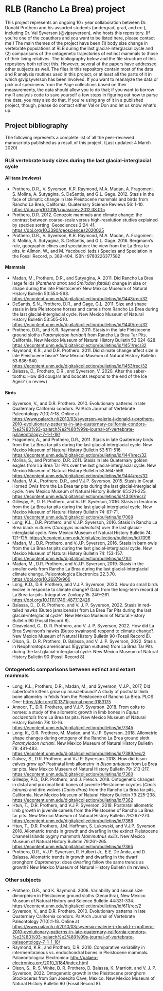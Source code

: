 # RLB (Rancho La Brea) project
This project represents an ongoing 10+ year collaboration between Dr. Donald Prothero and his assorted students (undergrad, grad, and ex-), including Dr. Val Syverson (@vjpsyverson), who hosts this repository. (If you're one of the coauthors and you want to be listed here, please contact me!)
The main themes of the project have been (1) body size change in vertebrate populations at RLB during the last glacial-interglacial cycle and (2) comparisons of the ontogenetic trajectories of extinct mammals to those of their living relatives. The bibliography below and the file structure of this repository both reflect this. However, several of the papers have addressed other subjects as well.
The files in this repository contain most of the data and R analysis routines used in this project, or at least all the parts of it in which @vjpsyverson has been involved. If you want to reanalyze the data or pick out specimens from the Page collections based on their measurements, the data should allow you to do that; if you want to borrow my R analysis code to save yourself a few steps in figuring out how to parse the data, you may also do that. If you're using any of it in a published project, though, please do contact either Val or Don and let us know what's up.
## Project bibliography
The following represents a complete list of all the peer-reviewed manuscripts published as a result of this project. (Last updated: 4 March 2020)
### RLB vertebrate body sizes during the last glacial-interglacial cycle
#### All taxa (reviews)
- Prothero, D.R., V. Syverson, K.R. Raymond, M.A. Madan, A. Fragomeni, S. Molina, A. Sutyagina, S. DeSantis, and G.L. Gage. 2012. Stasis in the face of climatic change in late Pleistocene mammals and birds from Rancho La Brea, California. Quaternary Science Reviews 56: 1-10. https://doi.org/10.1016/j.quascirev.2012.08.015
- Prothero, D.R. 2012. Cenozoic mammals and climate change: the contrast between coarse-scale versus high-resolution studies explained by species sorting. Geosciences 2:24-41. https://doi.org/10.3390/geosciences2020025
- Prothero, D.R., V. Syverson, K.R. Raymond, M.A. Madan, A. Fragomeni, S. Molina, A. Sutyagina, S. DeSantis, and G.L. Gage. 2016. Bergmann’s rule, geographic clines and speciation: the view from the La Brea tar pits. *in* Allmon, W., and M. Yacobucci (eds.) Species and Speciation in the Fossil Record, p. 389-404. ISBN: 9780226377582
#### Mammals
- Madan, M., Prothero, D.R., and Sutyagina, A. 2011. Did Rancho La Brea large felids (*Panthera atrox* and *Smilodon fatalis*) change in size or shape during the late Pleistocene? New Mexico Museum of Natural History Bulletin 53:554-563. https://econtent.unm.edu/digital/collection/bulletins/id/1443/rec/32
- DeSantis, S.N., Prothero, D.R., and Gage, G.L. 2011. Size and shape stasis in late Pleistocene horses and camels from Rancho La Brea during the last glacial-interglacial cycle. New Mexico Museum of Natural History Bulletin 53:505-510. https://econtent.unm.edu/digital/collection/bulletins/id/1440/rec/32
- Prothero, D.R., and K.R. Raymond. 2011. Stasis in the late Pleistocene ground sloths (*Paramylodon harlani*) from Rancho La Brea Tar Pits, California. New Mexico Museum of Natural History Bulletin 53:624-628. https://econtent.unm.edu/digital/collection/bulletins/id/1451/rec/32
- Raymond, K.R., and D.R. Prothero. 2011. Did climate change affect size in late Pleistocene bison? New Mexico Museum of Natural History Bulletin 53:636-640. https://econtent.unm.edu/digital/collection/bulletins/id/1453/rec/32
- Balassa, D., Prothero, D.R., and Syverson, V. 2020. After the saber-tooths: How did cougars and bobcats respond to the end of the Ice Ages? (in review)
#### Birds
- Syverson, V., and D.R. Prothero. 2010. Evolutionary patterns in late Quaternary California condors. PalArch Journal of Vertebrate Paleontology 7(10):1-18. Online at https://www.palarch.nl/2010/03/syverson-valerie-j-donald-r-prothero-2010-evolutionary-patterns-in-late-quaternary-california-condors-%e2%80%93-palarch%e2%80%99s-journal-of-vertebrate-palaeontology-7-1-1-18/
- Fragomeni, A., and Prothero, D.R., 2011. Stasis in late Quaternary birds from the La Brea tar pits during the last glacial-interglacial cycle. New Mexico Museum of Natural History Bulletin 53:511-516. https://econtent.unm.edu/digital/collection/bulletins/id/1441/rec/32
- Molina, S., and Prothero, D.R. 2011. Stasis in late Quaternary golden eagles from La Brea Tar Pits over the last glacial-interglacial cycle. New Mexico Museum of Natural History Bulletin 53:564-569. https://econtent.unm.edu/digital/collection/bulletins/id/1444/rec/32
- Madan, M.A., Prothero, D.R., and V.J.P. Syverson. 2015. Stasis in Great Horned Owls from the La Brea tar pits during the last glacial-interglacial cycle. New Mexico Museum of Natural History Bulletin 65:221-225. https://econtent.unm.edu/digital/collection/bulletins/id/4346/rec/2
- Gillespy, P., D. R. Prothero, and V.J.P. Syverson, 2016. Stasis in teratorns from the La Brea tar pits during the last glacial-interglacial cycle. New Mexico Museum of Natural History Bulletin 74: 67-71. https://econtent.unm.edu/digital/collection/bulletins/id/7089 
- Long, K.L., D.R. Prothero, and V.J.P. Syverson, 2016. Stasis in Rancho La Brea black vultures (*Coragyps occidentalis*) over the last glacial-interglacial cycle. New Mexico Museum of Natural History Bulletin 74: 121-125. https://econtent.unm.edu/digital/collection/bulletins/id/7096
- Madan, M., D.R. Prothero, and V.J.P. Syverson, 2016. Stasis in barn owls from the La Brea tar pits during the last glacial-interglacial cycle. New Mexico Museum of Natural History Bulletin 74: 153-157. https://econtent.unm.edu/digital/collection/bulletins/id/7101
- Madan, M., D.R. Prothero, and V.J.P. Syverson, 2019. Stasis in the smaller owls from Rancho La Brea during the last glacial-interglacial climate change. Paleontologica Electronica 22.3.70. https://doi.org/10.26879/960
- Long, K.D., D.R. Prothero, and V.J.P. Syverson, 2020. How do small birds evolve in response to climate change? Data from the long-term record at La Brea tar pits. Integrative Zoology 15: 249–261. https://doi.org/10.1111/1749-4877.12426
- Balassa, D., D. R. Prothero, and V. J. P. Syverson, 2022. Stasis in red-tailed hawks (Buteo jamaicensis) from La Brea Tar Pits during the last glacial-interglacial cycle". New Mexico Museum of Natural History Bulletin 90 (Fossil Record 8).
- Cleaveland, C., D. R. Prothero, and V. J. P. Syverson, 2022. How did La Brea Swainson’s hawks (Buteo swainsoni) respond to climate change?. New Mexico Museum of Natural History Bulletin 90 (Fossil Record 8).
- Olson, S., D. R. Prothero, D. Balassa, and V. J. P. Syverson, 2022. Stasis in Neophrontops americanus (Egyptian vultures) from La Brea Tar Pits during the last glacial-interglacial cycle. New Mexico Museum of Natural History Bulletin 90 (Fossil Record 8).

### Ontogenetic comparisons between extinct and extant mammals
- Long, K.L., Prothero, D.R., Madan, M., and Syverson, V.J.P., 2017, Did sabertooth kittens grow up musclebound? A study of postnatal limb bone allometry in felids from the Pleistocene of Rancho La Brea. PLOS One: https://doi.org/10.1371/journal.pone.0183175
- Annoor, T., D.R. Prothero, and V.J.P. Syverson. 2018. From colts to horses: a study of the allometric growth in limb bones in *Equus occidentalis* from La Brea tar pits. New Mexico Museum of Natural History Bulletin 79: 13-16. https://econtent.unm.edu/digital/collection/bulletins/id/7345
- Long, K., D.R. Prothero, M. Madan, and V.J.P. Syverson. 2018. Allometric shape changes during ontogeny of the Rancho La Brea ground sloth *Paramylodon harlani*. New Mexico Museum of Natural History Bulletin 79: 481-483. https://econtent.unm.edu/digital/collection/bulletins/id/7389/rec/2
- Galvez, S., D.R. Prothero, and V.J.P. Syverson. 2018. How did bison calves grow up? Postnatal limb allometry in *Bison antiquus* from La Brea tar pits. New Mexico Museum of Natural History Bulletin 79: 213-217. https://econtent.unm.edu/digital/collection/bulletins/id/7360
- Gillespy, P.D., D.R. Prothero, and J. French. 2018. Ontogenetic changes in distal and proximal limb bones of juvenile Pleistocene coyotes (*Canis latrans*) and dire wolves (*Canis dirus*) from the Rancho La Brea tar pits, California. New Mexico Museum of Natural History Bulletin 79:225-238. https://econtent.unm.edu/digital/collection/bulletins/id/7362
- Htun, T., D.R. Prothero, and V.J.P. Syverson. 2018. Postnatal allometric limb growth in juvenile camels from the Pleistocene of Rancho La Brea tar pits. New Mexico Museum of Natural History Bulletin 79:267-270. https://econtent.unm.edu/digital/collection/bulletins/id/7366
- Htun, T., D.R. Prothero, J.M. Hoffman, S. Lukowski, and V.J.P. Syverson. 2018. Allometric trends in growth and dwarfing in the extinct Pleistocene Channel Islands pygmy mammoth *Mammuthus exilis*. New Mexico Museum of Natural History Bulletin 79:261-265. https://econtent.unm.edu/digital/collection/bulletins/id/7365
- Prothero, D.R., V.J.P. Syverson, R. Hulbert Jr., E.E. De Anda, and D. Balassa. Allometric trends in growth and dwarfing in the dwarf pronghorn *Capromeryx*: does dwarfing follow the same trends as growth? New Mexico Museum of Natural History Bulletin (in review).
### Other subjects
- Prothero, D.R., and K. Raymond. 2008. Variability and sexual size dimorphism in Pleistocene ground sloths (Xenarthra), New Mexico Museum of Natural History and Science Bulletin 44:331-334. https://econtent.unm.edu/digital/collection/bulletins/id/611/rec/2
- Syverson, V., and D.R. Prothero. 2010. Evolutionary patterns in late Quaternary California condors. PalArch Journal of Vertebrate Paleontology 7(10):1-18. Online at https://www.palarch.nl/2010/03/syverson-valerie-j-donald-r-prothero-2010-evolutionary-patterns-in-late-quaternary-california-condors-%e2%80%93-palarch%e2%80%99s-journal-of-vertebrate-palaeontology-7-1-1-18/
- Raymond, K.R., and Prothero, D.R. 2010. Comparative variability in intermembranous vs. endochondral bones in Pleistocene mammals. Palaeontologica Electronica: http://palaeo-electronica.org/2010_1/184/index.html
- Olson, S., R. S. White, D. R. Prothero, D. Balassa, K. Marriott, and V. J. P. Syverson, 2022. Ontogenetic growth in the Pleistocene pronghorn Stockoceras from San Josecito Cave, Mexico. New Mexico Museum of Natural History Bulletin 90 (Fossil Record 8).
